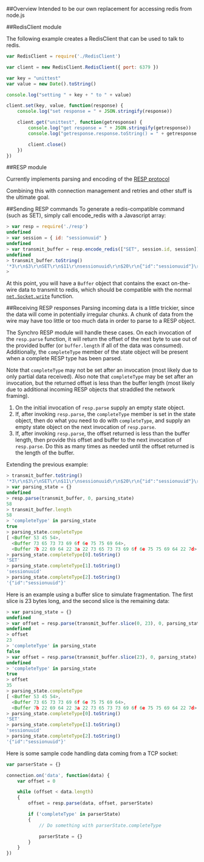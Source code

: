 ##Overview
Intended to be our own replacement for accessing redis from node.js

##RedisClient module

The following example creates a RedisClient that can be used to talk to redis.

```Javascript
var RedisClient = require('./RedisClient')

var client = new RedisClient.RedisClient({ port: 6379 })

var key = "unittest"
var value = new Date().toString()

console.log("setting " + key + " to " + value)

client.set(key, value, function(response) {
	console.log("set response = " + JSON.stringify(response))

	client.get("unittest", function(getresponse) {
		console.log("get response = " + JSON.stringify(getresponse))
		console.log("getresponse.response.toString() = " + getresponse.response.toString())

		client.close()
	})
})
```

##RESP module

Currently implements parsing and encoding of the [RESP protocol](http://redis.io/topics/protocol)

Combining this with connection management and retries and other stuff is the
ultimate goal.

##Sending RESP commands
To generate a redis-compatible command (such as SET), simply call encode_redis
with a Javascript array:

```Javascript
> var resp = require('./resp')
undefined
> var session = { id: "sessionuuid" }
undefined
> var transmit_buffer = resp.encode_redis(["SET", session.id, session])
undefined
> transmit_buffer.toString()
'*3\r\n$3\r\nSET\r\n$11\r\nsessionuuid\r\n$20\r\n{"id":"sessionuuid"}\r\n'
> 
```

At this point, you will have a `Buffer` object that contains the exact on-the-wire
data to transmit to redis, which should be compatible with the normal
[`net.Socket.write`](http://nodejs.org/api/net.html#net_socket_write_data_encoding_callback)
function.

##Receiving RESP responses
Parsing incoming data is a little trickier, since the data will come in potentially
irregular chunks. A chunk of data from the wire may have too little or too much
data in order to parse to a RESP object.

The Synchro RESP module will handle these cases. On each invocation of the
`resp.parse` function, it will return the offset of the next byte to use out of
the provided buffer (or `buffer.length` if all of the data was consumed).
Additionally, the `completeType` member of the state object will be present
when a complete RESP type has been parsed.

Note that `completeType` may not be set after an invocation (most likely due to
only partial data received). Also note that `completeType` may be set after an
invocation, but the returned offset is less than the buffer length (most likely
due to additional incoming RESP objects that straddled the network framing).

1. On the initial invocation of `resp.parse` supply an empty state object.
1. If, after invoking `resp.parse`, the `completeType` member is set in the state
   object, then do what you need to do with `completeType`, and supply an empty
   state object on the next invocation of `resp.parse`.
1. If, after invoking `resp.parse`, the offset returned is less than the buffer
   length, then provide this offset and buffer to the next invocation of
   `resp.parse`. Do this as many times as needed until the offset returned is
   the length of the buffer.

Extending the previous example:

```Javascript
> transmit_buffer.toString()
'*3\r\n$3\r\nSET\r\n$11\r\nsessionuuid\r\n$20\r\n{"id":"sessionuuid"}\r\n'
> var parsing_state = {}
undefined
> resp.parse(transmit_buffer, 0, parsing_state)
58
> transmit_buffer.length
58
> 'completeType' in parsing_state
true
> parsing_state.completeType
[ <Buffer 53 45 54>,
  <Buffer 73 65 73 73 69 6f 6e 75 75 69 64>,
  <Buffer 7b 22 69 64 22 3a 22 73 65 73 73 69 6f 6e 75 75 69 64 22 7d> ]
> parsing_state.completeType[0].toString()
'SET'
> parsing_state.completeType[1].toString()
'sessionuuid'
> parsing_state.completeType[2].toString()
'{"id":"sessionuuid"}'
```

Here is an example using a buffer slice to simulate fragmentation. The first
slice is 23 bytes long, and the second slice is the remaining data:

```Javascript
> var parsing_state = {}
undefined
> var offset = resp.parse(transmit_buffer.slice(0, 23), 0, parsing_state)
undefined
> offset
23
> 'completeType' in parsing_state
false
> var offset = resp.parse(transmit_buffer.slice(23), 0, parsing_state)
undefined
> 'completeType' in parsing_state
true
> offset
35
> parsing_state.completeType
[ <Buffer 53 45 54>,
  <Buffer 73 65 73 73 69 6f 6e 75 75 69 64>,
  <Buffer 7b 22 69 64 22 3a 22 73 65 73 73 69 6f 6e 75 75 69 64 22 7d> ]
> parsing_state.completeType[0].toString()
'SET'
> parsing_state.completeType[1].toString()
'sessionuuid'
> parsing_state.completeType[2].toString()
'{"id":"sessionuuid"}'
```

Here is some sample code handling data coming from a TCP socket:

```Javascript
var parserState = {}

connection.on('data', function(data) {
	var offset = 0

	while (offset < data.length)
	{
		offset = resp.parse(data, offset, parserState)

		if ('completeType' in parserState)
		{
			// Do something with parserState.completeType

			parserState = {}
		}
	}
})
```

